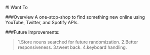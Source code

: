 

#I Want To

###Overview
A one-stop-shop to find something new online using YouTube, Twitter, and Spotify APIs.


###Future Improvements:

>1.Store nouns searched for future randomization.
>2.Better responsiveness.
>3.tweet back.
>4.keyboard handling.